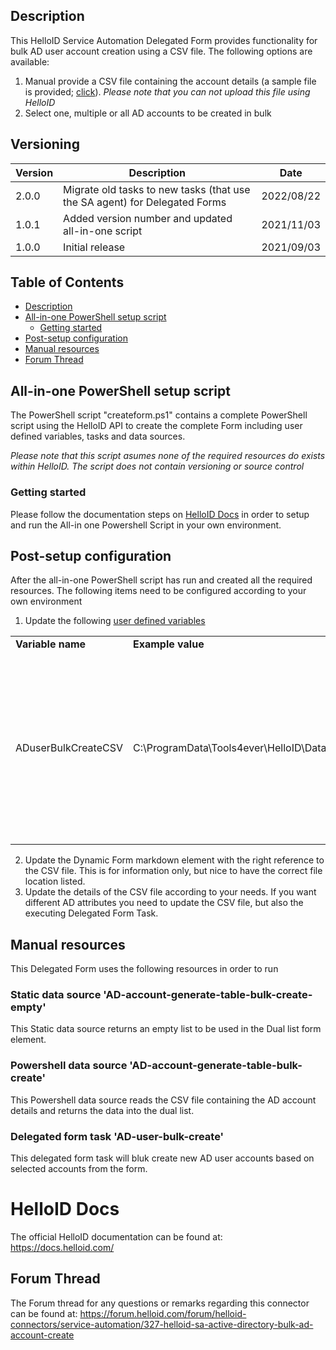 <!-- Description -->
## Description
This HelloID Service Automation Delegated Form provides functionality for bulk AD user account creation using a CSV file. The following options are available:
 1. Manual provide a CSV file containing the account details (a sample file is provided; [click](https://github.com/Tools4everBV/HelloID-Conn-SA-Full-AD-AccountCreate-Bulk/blob/main/Manual%20resources/bulk_create_ad_account.csv)). _Please note that you can not upload this file using HelloID_
 2. Select one, multiple or all AD accounts to be created in bulk

## Versioning
| Version | Description | Date |
| - | - | - |
| 2.0.0   | Migrate old tasks to new tasks (that use the SA agent) for Delegated Forms | 2022/08/22  |
| 1.0.1   | Added version number and updated all-in-one script | 2021/11/03  |
| 1.0.0   | Initial release | 2021/09/03  |
 
<!-- TABLE OF CONTENTS -->
## Table of Contents
* [Description](#description)
* [All-in-one PowerShell setup script](#all-in-one-powershell-setup-script)
  * [Getting started](#getting-started)
* [Post-setup configuration](#post-setup-configuration)
* [Manual resources](#manual-resources)
* [Forum Thread](#forum-thread)


## All-in-one PowerShell setup script
The PowerShell script "createform.ps1" contains a complete PowerShell script using the HelloID API to create the complete Form including user defined variables, tasks and data sources.

 _Please note that this script asumes none of the required resources do exists within HelloID. The script does not contain versioning or source control_


### Getting started
Please follow the documentation steps on [HelloID Docs](https://docs.helloid.com/hc/en-us/articles/360017556559-Service-automation-GitHub-resources) in order to setup and run the All-in one Powershell Script in your own environment.

 
## Post-setup configuration
After the all-in-one PowerShell script has run and created all the required resources. The following items need to be configured according to your own environment
 1. Update the following [user defined variables](https://docs.helloid.com/hc/en-us/articles/360014169933-How-to-Create-and-Manage-User-Defined-Variables)
<table>
  <tr><td><strong>Variable name</strong></td><td><strong>Example value</strong></td><td><strong>Description</strong></td></tr>
  <tr><td>ADuserBulkCreateCSV</td><td>C:\ProgramData\Tools4ever\HelloID\Data\bulk_create_ad_account.csv</td><td>Path to CSV file containing the AD account details. This file needs to be accessible by your HelloID Agent (local file or shared folder) </td></tr>
</table>

 2. Update the Dynamic Form markdown element with the right reference to the CSV file. This is for information only, but nice to have the correct file location listed.
 3. Update the details of the CSV file according to your needs. If you want different AD attributes you need to update the CSV file, but also the executing Delegated Form Task.


## Manual resources
This Delegated Form uses the following resources in order to run

### Static data source 'AD-account-generate-table-bulk-create-empty'
This Static data source returns an empty list to be used in the Dual list form element.

### Powershell data source 'AD-account-generate-table-bulk-create'
This Powershell data source reads the CSV file containing the AD account details and returns the data into the dual list.  

### Delegated form task 'AD-user-bulk-create'
This delegated form task will bluk create new AD user accounts based on selected accounts from the form.

# HelloID Docs
The official HelloID documentation can be found at: https://docs.helloid.com/

## Forum Thread
The Forum thread for any questions or remarks regarding this connector can be found at: https://forum.helloid.com/forum/helloid-connectors/service-automation/327-helloid-sa-active-directory-bulk-ad-account-create
